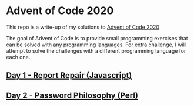 # Advent of Code 2020

This repo is a write-up of my solutions to [Advent of Code 2020](https://adventofcode.com/2020)

The goal of Advent of Code is to provide small programming exercises that can be solved with any programming languages. For extra challenge, I will attempt to solve the challenges with a different programming language for each one.

## [Day 1 - Report Repair (Javascript)](./day1.md)
## [Day 2 - Password Philosophy (Perl)](./day2.md)
